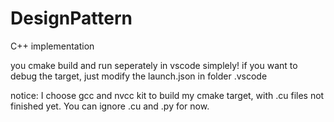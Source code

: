 # DesignPattern
C++ implementation 

you cmake build and run seperately in vscode simplely!
if you want to debug the target, just modify the launch.json in folder .vscode

notice:
I choose gcc and nvcc kit to build my cmake target, with .cu files not finished yet.
You can ignore .cu and .py for now.